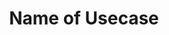 ---
collection: usecases
title: Name of Usecase
source: Name of source
description: Lorem ipsum dolor sit amet, consectetur adipiscing elit. Suspendisse ut augue aliquet ligula aliquam faucibus a ac mauris. Sed sagittis tempor sapien ac sagittis. Sed sagittis tempor sapien ac sagittis.
link: http://developmentseed.org
img: usecase2.jpg
featured: no
lang: en
---